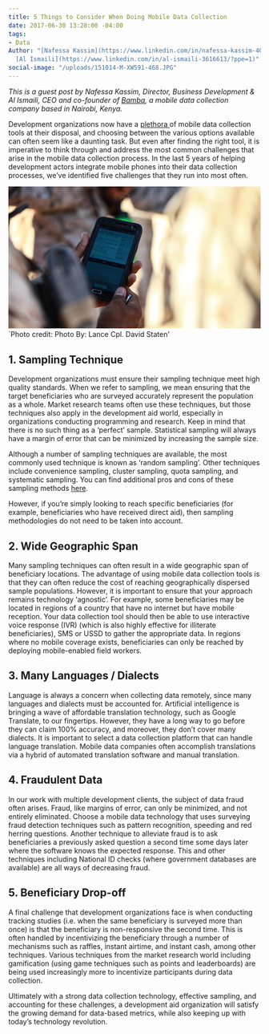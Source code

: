 ```yaml
---
title: 5 Things to Consider When Doing Mobile Data Collection
date: 2017-06-30 13:28:00 -04:00
tags:
- Data
Author: "[Nafessa Kassim](https://www.linkedin.com/in/nafessa-kassim-4088482/) and
  [Al Ismaili](https://www.linkedin.com/in/al-ismaili-3616613/?ppe=1)"
social-image: "/uploads/151014-M-XW591-468.JPG"
---
```


*This is a guest post by Nafessa Kassim, Director, Business Development & Al Ismaili, CEO and co-founder of [Bamba](http://bambagroup.com/), a mobile data collection company based in Nairobi, Kenya.* 

Development organizations now have a [plethora ](https://dai-global-digital.com/mobile-data-collection-a-sector-in-flux.html)of mobile data collection tools at their disposal, and choosing between the various options available can often seem like a daunting task. But even after finding the right tool, it is imperative to think through and address the most common challenges that arise in the mobile data collection process. In the last 5 years of helping development actors integrate mobile phones into their data collection processes, we’ve identified five challenges that they run into most often. 

![151014-M-XW591-468.JPG](/uploads/151014-M-XW591-468.JPG)`Photo credit: Photo By: Lance Cpl. David Staten'

<!--more-->

## 1. Sampling Technique

Development organizations must ensure their sampling technique meet high quality standards.  When we refer to sampling, we mean ensuring that the target beneficiaries who are surveyed accurately represent the population as a whole. Market research teams often use these techniques, but those techniques also apply in the development aid world, especially in organizations conducting programming and research. Keep in mind that there is no such thing as a ‘perfect’ sample. Statistical sampling will always have a margin of error that can be minimized by increasing the sample size. 

Although a number of sampling techniques are available, the most commonly used technique is known as ‘random sampling’.  Other techniques include convenience sampling, cluster sampling, quota sampling, and systematic sampling. You can find additional pros and cons of these sampling methods [here](https://www.bl.uk/business-and-ip-centre/articles/effective-sampling-techniques-for-market-research.). 

However, if you’re simply looking to reach specific beneficiaries (for example, beneficiaries who have received direct aid), then sampling methodologies do not need to be taken into account.

## 2. Wide Geographic Span

Many sampling techniques can often result in a wide geographic span of beneficiary locations.  The advantage of using mobile data collection tools is that they can often reduce the cost of reaching geographically dispersed sample populations.  However, it is important to ensure that your approach remains technology ‘agnostic’.  For example, some beneficiaries may be located in regions of a country that have no internet but have mobile reception.  Your data collection tool should then be able to use interactive voice response (IVR) (which is also highly effective for illiterate beneficiaries), SMS or USSD to gather the appropriate data.  In regions where no mobile coverage exists, beneficiaries can only be reached by deploying mobile-enabled field workers. 

## 3. Many Languages / Dialects 

Language is always a concern when collecting data remotely, since many languages and dialects must be accounted for.  Artificial intelligence is bringing a wave of affordable translation technology, such as Google Translate, to our fingertips. However, they have a long way to go before they can claim 100% accuracy, and moreover, they don’t cover many dialects.  It is important to select a data collection platform that can handle language translation.  Mobile data companies often accomplish translations via a hybrid of automated translation software and manual translation.

## 4. Fraudulent Data 

In our work with multiple development clients, the subject of data fraud often arises.  Fraud, like margins of error, can only be minimized, and not entirely eliminated.  Choose a mobile data technology that uses surveying fraud detection techniques such as pattern recognition, speeding and red herring questions.  Another technique to alleviate fraud is to ask beneficiaries a previously asked question a second time some days later where the software knows the expected response.  This and other techniques including National ID checks (where government databases are available) are all ways of decreasing fraud. 

## 5. Beneficiary Drop-off

A final challenge that development organizations face is when conducting tracking studies (i.e. when the same beneficiary is surveyed more than once) is that the beneficiary is non-responsive the second time.  This is often handled by incentivizing the beneficiary through a number of mechanisms such as raffles, instant airtime, and instant cash, among other techniques. Various techniques from the market research world including gamification (using game techniques such as points and leaderboards) are being used increasingly more to incentivize participants during data collection. 

Ultimately with a strong data collection technology, effective sampling, and accounting for these challenges, a development aid organization will satisfy the growing demand for data-based metrics, while also keeping up with today’s technology revolution.  
